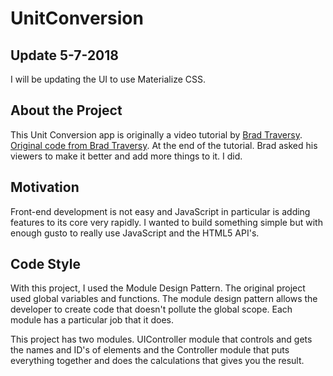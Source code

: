 ﻿# UnitConversion
 
## Update 5-7-2018
I will be updating the UI to use Materialize CSS. 

## About the Project
This Unit Conversion app is originally a video tutorial by [Brad Traversy](https://www.youtube.com/watch?v=7l-ZAuU8TXc "Original Tutor of this project"). [Original code from Brad Traversy](https://codepen.io/bradtraversy/pen/jGNWey). At the end of the tutorial. Brad asked his viewers to make it better and add more things to it. I did.

## Motivation
Front-end development is not easy and JavaScript in particular is adding features to its core very rapidly. I wanted to build something simple but with enough gusto to really use JavaScript and the HTML5 API's.

## Code Style
With this project, I used the Module Design Pattern. The original project used global variables and functions. The module design pattern allows the developer to create code that doesn't pollute the global scope. Each module has a particular job that it does.

This project has two modules. UIController module that controls and gets the names and ID's of elements and the Controller module that puts everything together and does the calculations that gives you the result. 

